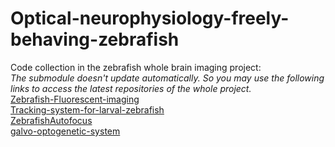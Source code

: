 # Optical-neurophysiology-freely-behaving-zebrafish
Code collection in the zebrafish whole brain imaging project:\
*The submodule doesn't update automatically. So you may use the following links to access the latest repositories of the whole project.*\
[Zebrafish-Fluorescent-imaging](https://github.com/Wenlab/Zebrafish-Fluorescent-imaging/tree/master/image%20acquisition)\
[Tracking-system-for-larval-zebrafish](https://github.com/Wenlab/Tracking-system-for-larval-zebrafish/tree/cda3afdb534191277ee50e18525212547390c6a0)\
[ZebrafishAutofocus](https://github.com/Wenlab/ZebrafishAutofocus/tree/399794954df01d6d68ccfb78ac0838783e8020b2)\
[galvo-optogenetic-system](https://github.com/Wenlab/galvo-optogenetic-system/tree/c1f04c542bb1dad716a7289b54d35f566c665a22)

